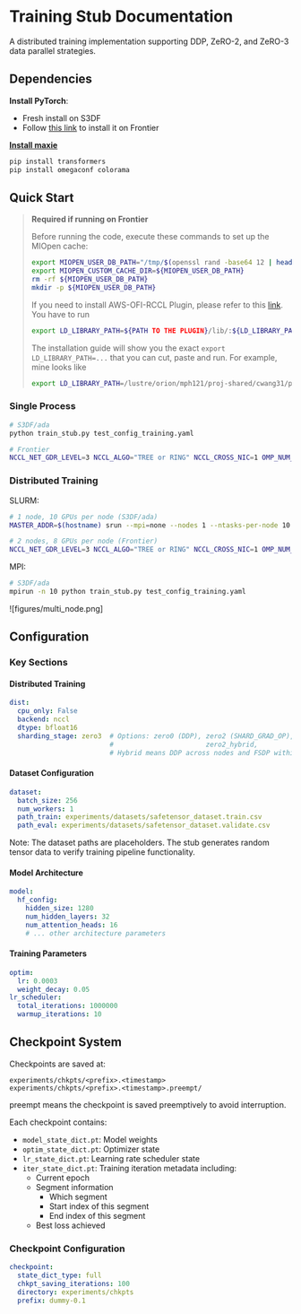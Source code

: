 # Training Stub Documentation

A distributed training implementation supporting DDP, ZeRO-2, and ZeRO-3 data parallel strategies.

## Dependencies

**Install PyTorch**:
- Fresh install on S3DF
- Follow [this link](https://docs.olcf.ornl.gov/software/analytics/pytorch_frontier.html#installing-pytorch) to install it on Frontier

[**Install maxie**](https://github.com/carbonscott/maxie#pip)

```bash
pip install transformers
pip install omegaconf colorama
```

## Quick Start

> **Required if running on Frontier**
>
> Before running the code, execute these commands to set up the MIOpen cache:
> ```bash
> export MIOPEN_USER_DB_PATH="/tmp/$(openssl rand -base64 12 | head -c 16)-miopen-cache"
> export MIOPEN_CUSTOM_CACHE_DIR=${MIOPEN_USER_DB_PATH}
> rm -rf ${MIOPEN_USER_DB_PATH}
> mkdir -p ${MIOPEN_USER_DB_PATH}
> ```
>
> If you need to install AWS-OFI-RCCL Plugin, please refer to this [link](https://docs.olcf.ornl.gov/software/analytics/pytorch_frontier.html#aws-ofi-rccl-plugin).
> You have to run
> ```bash
> export LD_LIBRARY_PATH=${PATH TO THE PLUGIN}/lib/:${LD_LIBRARY_PATH}
> ```
> The installation guide will show you the exact `export LD_LIBRARY_PATH=...`
> that you can cut, paste and run.  For example, mine looks like 
> ```bash
> export LD_LIBRARY_PATH=/lustre/orion/mph121/proj-shared/cwang31/packages/aws-ofi-rccl/lib:$LD_LIBRARY_PATH
> ```

### Single Process
```bash
# S3DF/ada
python train_stub.py test_config_training.yaml

# Frontier
NCCL_NET_GDR_LEVEL=3 NCCL_ALGO="TREE or RING" NCCL_CROSS_NIC=1 OMP_NUM_THREADS=1 NCCL_SOCKET_IFNAME=hsn0 MASTER_PORT=3442 TRANSFORMERS_CACHE=.cache/huggingface/hub/ MASTER_ADDR=$(hostname -i) python train_stub.py test_config_training.yaml
```

### Distributed Training
SLURM:
```bash
# 1 node, 10 GPUs per node (S3DF/ada)
MASTER_ADDR=$(hostname) srun --mpi=none --nodes 1 --ntasks-per-node 10 --gpus-per-node 10 bash -c "python train_stub.py test_config_training.yaml"

# 2 nodes, 8 GPUs per node (Frontier)
NCCL_NET_GDR_LEVEL=3 NCCL_ALGO="TREE or RING" NCCL_CROSS_NIC=1 OMP_NUM_THREADS=1 NCCL_SOCKET_IFNAME=hsn0 MASTER_PORT=3442 TRANSFORMERS_CACHE=.cache/huggingface/hub/ MASTER_ADDR=$(hostname -i) srun --gres=gpu:8  --gpu-bind=closest --nodes 2 --ntasks-per-node 8 --gpus-per-node 8 bash -c "python train_stub.py test_config_training.yaml"
```

MPI:
```bash
# S3DF/ada
mpirun -n 10 python train_stub.py test_config_training.yaml
```

![figures/multi_node.png]

## Configuration

### Key Sections

#### Distributed Training
```yaml
dist:
  cpu_only: False
  backend: nccl
  dtype: bfloat16
  sharding_stage: zero3  # Options: zero0 (DDP), zero2 (SHARD_GRAD_OP), zero3 (FULL_SHARD)
                         #                       zero2_hybrid,          zero3_hybrid
                         # Hybrid means DDP across nodes and FSDP within a node
```

#### Dataset Configuration
```yaml
dataset:
  batch_size: 256
  num_workers: 1
  path_train: experiments/datasets/safetensor_dataset.train.csv
  path_eval: experiments/datasets/safetensor_dataset.validate.csv
```

Note: The dataset paths are placeholders. The stub generates random tensor data to verify training pipeline functionality.

#### Model Architecture
```yaml
model:
  hf_config:
    hidden_size: 1280
    num_hidden_layers: 32
    num_attention_heads: 16
    # ... other architecture parameters
```

#### Training Parameters
```yaml
optim:
  lr: 0.0003
  weight_decay: 0.05
lr_scheduler:
  total_iterations: 1000000
  warmup_iterations: 10
```

## Checkpoint System

Checkpoints are saved at:
```
experiments/chkpts/<prefix>.<timestamp>
experiments/chkpts/<prefix>.<timestamp>.preempt/
```
preempt means the checkpoint is saved preemptively to avoid interruption.

Each checkpoint contains:
- `model_state_dict.pt`: Model weights
- `optim_state_dict.pt`: Optimizer state
- `lr_state_dict.pt`: Learning rate scheduler state
- `iter_state_dict.pt`: Training iteration metadata including:
  - Current epoch
  - Segment information
    - Which segment
    - Start index of this segment
    - End index of this segment
  - Best loss achieved

### Checkpoint Configuration
```yaml
checkpoint:
  state_dict_type: full
  chkpt_saving_iterations: 100
  directory: experiments/chkpts
  prefix: dummy-0.1
```
